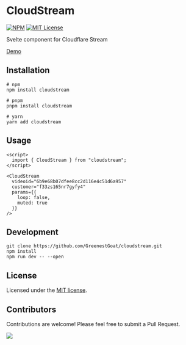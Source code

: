 # CloudStream

[![NPM](https://img.shields.io/npm/v/cloudstream?color=red)](https://www.npmjs.com/package/cloudstream)
[![MIT License](https://img.shields.io/github/license/GreenestGoat/cloudstream.svg?color=blue)](https://github.com/GreenestGoat/cloudstream/blob/next/LICENSE)

Svelte component for Cloudflare Stream

[Demo](https://svelte.dev/playground/77a3baaf835249d0be3eefc08a4b40ae?version=5.22.6)

## Installation

```shell
# npm
npm install cloudstream
```

```shell
# pnpm
pnpm install cloudstream
```

```shell
# yarn
yarn add cloudstream
```

## Usage

```svelte
<script>
  import { CloudStream } from "cloudstream";
</script>

<CloudStream
  videoid="6b9e68b07dfee8cc2d116e4c51d6a957"
  customer="f33zs165nr7gyfy4"
  params={{
    loop: false,
    muted: true
  }}
/>
```

## Development

```shell
git clone https://github.com/GreenestGoat/cloudstream.git
npm install
npm run dev -- --open
```

## License

Licensed under the [MIT license](https://github.com/GreenestGoat/cloudstream/blob/main/LICENSE.md).

## Contributors

Contributions are welcome! Please feel free to submit a Pull Request.

<a href="https://github.com/GreenestGoat/cloudstream/graphs/contributors">
  <img src="https://contrib.rocks/image?repo=GreenestGoat/cloudstream" />
</a>